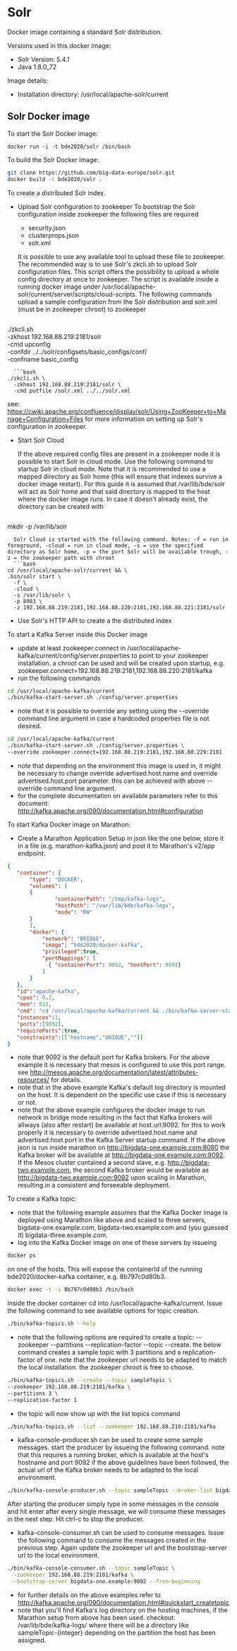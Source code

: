 # Solr

Docker image containing a standard Solr distribution.

Versions used in this docker image:
* Solr Version: 5.4.1
* Java 1.8.0_72

Image details:
* Installation directory: /usr/local/apache-solr/current

## Solr Docker image

To start the Solr Docker image:

    docker run -i -t bde2020/solr /bin/bash
    
To build the Solr Docker image:

 ```bash
git clone https://github.com/big-data-europe/solr.git
docker build -t bde2020/solr .
```
To create a distributed Solr index.
* Upload Solr configuration to zookeeper
  To bootstrap the Solr configuration inside zookeeper the following files are required
  * security.json
  * clusterprops.json
  * solr.xml
  
  It is possible to use any available tool to upload these file to zookeeper. 
  The recommended way is to use Solr's zkcli.sh to upload Solr configuration files. This script offers the possibility to upload a whole config directory at once to zookeeper. The script is available inside a running docker image under /usr/local/apache-solr/current/server/scripts/cloud-scripts. 
  The following commands upload a sample configuration from the Solr distribution and solr.xml (must be in zookeeper chroot) to zookeeper
  ```bash
./zkcli.sh \
  -zkhost 192.168.88.219:2181/solr \
  -cmd upconfig \
  -confdir ../../solr/configsets/basic_configs/conf/ \
  -confname basic_config
```
  ```bash
./zkcli.sh \
  -zkhost 192.168.88.219:2181/solr \
  -cmd putfile /solr.xml ../../solr.xml 
```
  see: https://cwiki.apache.org/confluence/display/solr/Using+ZooKeeper+to+Manage+Configuration+Files for more information on setting up Solr's configuration in zookeeper.
  
* Start Solr Cloud
  
  If the above required config files are present in a zookeeper node it is possible to start Solr in cloud mode.
  Use the following command to startup Solr in cloud mode. Note that it is recommended to use a mapped directory
  as Solr home (this will ensure that indexes survive a docker image restart). For this guide it is assumed that
  /var/lib/bde/solr will act as Solr home and that said directory is mapped to the host where the docker image runs.
  In case it doesn't already exist, the directory can be created with
  ```bash
mkdir -p /var/lib/solr
```
  Solr Cloud is started with the following command. Notes: -f = run in foreground, -cloud = run in cloud mode, -s = use the specified directory as Solr home, -p = the port Solr will be available trough, -z = the zookeeper path with chroot
  ```bash
cd /usr/local/apache-solr/current && \
.bin/solr start \
  -f \
  -cloud \
  -s /var/lib/solr \
  -p 8983 \
  -z 192.168.88.219:2181,192.168.88.220:2181,192.168.88.221:2181/solr
```
  

* Use Solr's HTTP API to create a the distributed index

To start a Kafka Server inside this Docker image
* update at least zookeeper.connect in /usr/local/apache-kafka/current/config/server.properties to point to your zookeeper installation. a chroot can be used and will be created upon startup, e.g. zookeeper.connect=192.168.88.219:2181,192.168.88.220:2181/kafka
* run the following commands

 ```bash
cd /usr/local/apache-kafka/current
./bin/kafka-start-server.sh ./config/server.properties
```

* note that it is possible to override any setting using the --override command line argument in case a hardcoded properties file is not desired.

 ```bash
cd /usr/local/apache-kafka/current
./bin/kafka-start-server.sh ./config/server.properties \
--override zookeeper.connect=192.168.88.219:2181,192.168.88.229:2181
```
* note that depending on the environment this image is used in, it might be necessary to change override advertised.host.name and override advertised.host.port parameter. this can be achieved with above --override command line argument. 
* for the complete documentation on available parameters refer to this document: http://kafka.apache.org/090/documentation.html#configuration

To start Kafka Docker image on Marathon:

* Create a Marathon Application Setup in json like the one below, store it in a file (e.g. marathon-kafka.json) and post it to Marathon's v2/app endpoint.

 ```json
 {
    "container": {
        "type": "DOCKER",
        "volumes": [
        {
                "containerPath": "/tmp/kafka-logs",
                "hostPath": "/var/lib/bde/kafka-logs",
                "mode": "RW"
        }
        ],
        "docker": {
            "network": "BRIDGE",
            "image": "bde2020/docker-kafka",
            "privileged":true,
            "portMappings": [
              { "containerPort": 9092, "hostPort": 9092}
            ]
        }
    },
    "id":"apache-kafka",
    "cpus": 0.2,
    "mem": 512,
    "cmd": "cd /usr/local/apache-kafka/current && ./bin/kafka-server-start.sh ./config/server.properties --override zookeeper.connect=192.168.88.219:2181,192.168.88.220:2181,192.168.88.221:2181/kafka --override delete.topic.enable=true --override advertised.host.name=$HOST --override advertised.port=$PORT0",
    "instances":1,
    "ports":[9092],
    "requirePorts":true,
    "constraints":[["hostname","UNIQUE",""]]
}
```

* note that 9092 is the default port for Kafka brokers. For the above example it is necessary that mesos is configured to use this port range. see http://mesos.apache.org/documentation/latest/attributes-resources/ for details. 
* note that in the above example Kafka's default log directory is mounted on the host. It is dependent on the specific use case if this is necessary or not.
* note that the above example configures the docker image to run network in bridge mode resulting in the fact that Kafka brokers will allways (also after restart) be available at host.url:9092. for this to work properly it is necessary to override advertised.host.name and advertised.host.port in the Kafka Server startup command. If the above json is run inside marathon on http://bigdata-one.example.com:8080 the Kafka broker will be available at http://bigdata-one.example.com:9092. If the Mesos cluster contained a second slave, e.g. http://bigdata-two.example.com, the second Kafka broker would be available as http://bigdata-two.example.com:9092 upon scaling in Marathon, resulting in a consistent and forseeable deployment.

To create a Kafka topic:

* note that the following example assumes that the Kafka Docker image is deployed using Marathon like above and scaled to three servers, bigdata-one.example.com, bigdata-two.example.com and (you guessed it) bigdata-three.example.com.
* log into the Kafka Docker image on one of these servers by issueing
 
 ```bash
docker ps
```

 on one of the hosts. This will expose the containerId of the running bde2020/docker-kafka container, e.g. 8b797c0d80b3.

 ```bash
docker exec -t -i 8b797c0d80b3 /bin/bash
```

 Inside the docker container cd into /usr/local/apache-kafka/current. Issue the following command to see available options for topic creation.

 ```bash
./bin/kafka-topics.sh --help
```

* note that the following options are required to create a topic: --zookeeper --partitions --replication-factor --topic --create. the below command creates a sample topic with 3 partitions and a replication-factor of one. note that the zookeeper url needs to be adapted to match the local installation. the zookeeper chroot is free to choose.

 ```bash
./bin/kafka-topics.sh --create --topic sampleTopic \
 --zookeeper 192.168.88.219:2181/kafka \ 
 --partitions 3 \
 --replication-factor 1
```

* the topic will now show up with the list topics command

 ```bash
./bin/kafka-topics.sh --list --zookeeper 192.168.88.219:2181/kafka
```

* kafka-console-producer.sh can be used to create some sample messages. start the producer by issueing the following command. note that this requires a running broker, which is available at the host's hostname and port 9092 if the above guidelines have been followed, the actual url of the Kafka broker needs to be adapted to the local environment.

 ```bash
./bin/kafka-console-producer.sh --topic sampleTopic --broker-list bigdata-one.example.com:9092
```

 After starting the producer simply type in some messages in the console and hit enter after every single message, we will consume these messages in the next step. Hit ctrl-c to stop the producer.
 
* kafka-console-consumer.sh can be used to consume messages. Issue the following command to consume the messages created in the previous step. Again update the zookeeper url and the bootstrap-server url to the local environment.
 
 ```bash
 ./bin/kafka-console-consumer.sh --topic sampleTopic \
  --zookeeper 192.168.88.219:2181/kafka \
  --bootstrap-server bigdata-one.example:9092 --from-beginning
```

* for further details on the above examples refer to http://kafka.apache.org/090/documentation.html#quickstart_createtopic
* note that you'll find Kafka's log directory on the hosting machines, if the Marathon setup from above has been used. checkout: /var/lib/bde/kafka-logs/ where there will be a directory like sampleTopic-{integer} depending on the partition the host has been assigned.
